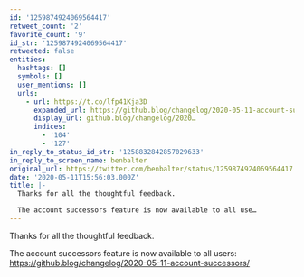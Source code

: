 ```yaml
---
id: '1259874924069564417'
retweet_count: '2'
favorite_count: '9'
id_str: '1259874924069564417'
retweeted: false
entities:
  hashtags: []
  symbols: []
  user_mentions: []
  urls:
    - url: https://t.co/lfp41Kja3D
      expanded_url: https://github.blog/changelog/2020-05-11-account-successors/
      display_url: github.blog/changelog/2020…
      indices:
        - '104'
        - '127'
in_reply_to_status_id_str: '1258832842857029633'
in_reply_to_screen_name: benbalter
original_url: https://twitter.com/benbalter/status/1259874924069564417
date: '2020-05-11T15:56:03.000Z'
title: |-
  Thanks for all the thoughtful feedback. 

  The account successors feature is now available to all use…
---
```


Thanks for all the thoughtful feedback. 

The account successors feature is now available to all users: https://github.blog/changelog/2020-05-11-account-successors/